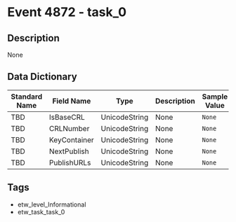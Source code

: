 # Event 4872 - task_0

## Description
None

## Data Dictionary
|Standard Name|Field Name|Type|Description|Sample Value|
|---|---|---|---|---|
|TBD|IsBaseCRL|UnicodeString|None|`None`|
|TBD|CRLNumber|UnicodeString|None|`None`|
|TBD|KeyContainer|UnicodeString|None|`None`|
|TBD|NextPublish|UnicodeString|None|`None`|
|TBD|PublishURLs|UnicodeString|None|`None`|

## Tags
* etw_level_Informational
* etw_task_task_0